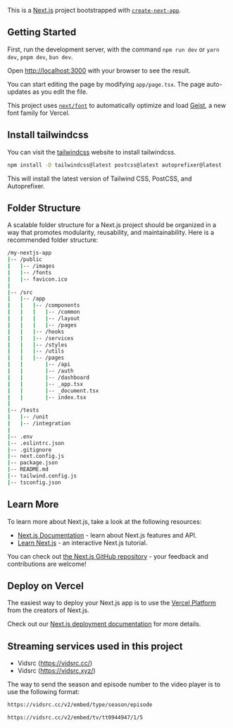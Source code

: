 This is a [Next.js](https://nextjs.org) project bootstrapped with [`create-next-app`](https://nextjs.org/docs/app/api-reference/cli/create-next-app).

## Getting Started

First, run the development server, with the command `npm run dev` or `yarn dev`, `pnpm dev`, `bun dev`.

Open [http://localhost:3000](http://localhost:3000) with your browser to see the result.

You can start editing the page by modifying `app/page.tsx`. The page auto-updates as you edit the file.

This project uses [`next/font`](https://nextjs.org/docs/app/building-your-application/optimizing/fonts) to automatically optimize and load [Geist](https://vercel.com/font), a new font family for Vercel.

## Install tailwindcss

You can visit the [tailwindcss](https://tailwindcss.com/docs/guides/nextjs) website to install tailwindcss.

```bash
npm install -D tailwindcss@latest postcss@latest autoprefixer@latest
```

This will install the latest version of Tailwind CSS, PostCSS, and Autoprefixer.


## Folder Structure

A scalable folder structure for a Next.js project should be organized in a way that promotes modularity, reusability, and maintainability. Here is a recommended folder structure:

```bash
/my-nextjs-app
|-- /public
|   |-- /images
|   |-- /fonts
|   |-- favicon.ico
|
|-- /src
|   |-- /app
|   |   |-- /components
|   |   |   |-- /common
|   |   |   |-- /layout
|   |   |   |-- /pages
|   |   |-- /hooks
|   |   |-- /services
|   |   |-- /styles
|   |   |-- /utils
|   |   |-- /pages
|   |       |-- /api
|   |       |-- /auth
|   |       |-- /dashboard
|   |       |-- _app.tsx
|   |       |-- _document.tsx
|   |       |-- index.tsx
|
|-- /tests
|   |-- /unit
|   |-- /integration
|
|-- .env
|-- .eslintrc.json
|-- .gitignore
|-- next.config.js
|-- package.json
|-- README.md
|-- tailwind.config.js
|-- tsconfig.json
```


## Learn More

To learn more about Next.js, take a look at the following resources:

- [Next.js Documentation](https://nextjs.org/docs) - learn about Next.js features and API.
- [Learn Next.js](https://nextjs.org/learn) - an interactive Next.js tutorial.

You can check out [the Next.js GitHub repository](https://github.com/vercel/next.js) - your feedback and contributions are welcome!

## Deploy on Vercel

The easiest way to deploy your Next.js app is to use the [Vercel Platform](https://vercel.com/new?utm_medium=default-template&filter=next.js&utm_source=create-next-app&utm_campaign=create-next-app-readme) from the creators of Next.js.

Check out our [Next.js deployment documentation](https://nextjs.org/docs/app/building-your-application/deploying) for more details.


## Streaming services used in this project

- Vidsrc (https://vidsrc.cc/)
- Vidsrc (https://vidsrc.xyz/)

The way to send the season and episode number to the video player is to use the following format:

```bash
https://vidsrc.cc/v2/embed/type/season/episode

https://vidsrc.cc/v2/embed/tv/tt0944947/1/5
```